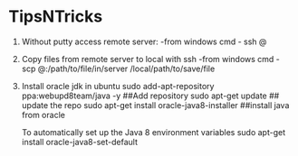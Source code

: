 # TipsNTricks

1. Without putty access remote server:
    -from windows cmd 
        - ssh <username>@<ip>

2. Copy files from remote server to local with ssh
    -from windows cmd
        - scp <username>@<ip>:/path/to/file/in/server  /local/path/to/save/file
3. Install oracle jdk in ubuntu
    sudo add-apt-repository ppa:webupd8team/java -y  ##Add repository
    sudo apt-get update ## update the repo
    sudo apt-get install oracle-java8-installer ##install java from oracle
    
    To automatically set up the Java 8 environment variables
        sudo apt-get install oracle-java8-set-default
